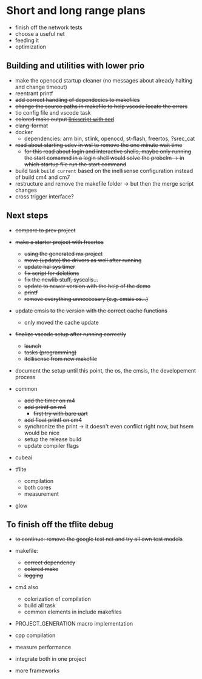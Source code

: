# Short and long range plans

* finish off the network tests
* choose a useful net
* feeding it
* optimization

## Building and utilities with lower prio

* make the openocd startup cleaner (no messages about already halting and change timeout)
* reentrant printf
* ~~add correct handling of dependecies to makefiles~~
* ~~change the source paths in makefile to help vscode locate the errors~~
* tio config file and vscode task
* ~~colored make output [link](https://stackoverflow.com/questions/6436563/how-can-i-highlight-the-warning-and-error-lines-in-the-make-output)[script with sed](https://stackoverflow.com/questions/5732562/improving-g-output)~~
* ~~clang-format~~
* docker
  * dependencies: arm bin, stlink, openocd, st-flash, freertos, ?srec_cat
* ~~read about starting udev in wsl to remove the one minute wait time~~
  * ~~for this read about login and interactive shells, maybe only running the start comamnd in a login shell would solve the probelm -> in which startup file run the start command~~
* build task `build current` based on the inellisense configuration instead of build cm4 and cm7
* restructure and remove the makefile folder -> but then the merge script changes
* cross trigger interface?

## Next steps

* ~~compare to prev project~~
* ~~make a starter project with freertos~~
  * ~~using the generated mx project~~
  * ~~move (update) the drivers as well after running~~
  * ~~update hal sys timer~~
  * ~~fix script for deletions~~
  * ~~fix the newlib stuff, syscalls...~~
  * ~~update to newer version with the help of the demo~~
  * ~~printf~~
  * ~~remove everything unneccesary (e.g. cmsis os...)~~
* ~~update cmsis to the version with the correct cache functions~~
  * only moved the cache update
* ~~finalize vscode setup after running correctly~~
  * ~~launch~~
  * ~~tasks (programming)~~
  * ~~itellisense from new makefile~~
* document the setup until this point, the os, the cmsis, the developement process

* common
  * ~~add the timer on m4~~
  * ~~add printf on m4~~
    * ~~first try with bare uart~~
  * ~~add float printf on cm4~~
  * synchronize the print -> it doesn't even conflict right now, but hsem would be nice
  * setup the release build
  * update compiler flags

* cubeai
* tflite
  * compilation
  * both cores
  * measurement
* glow

## To finish off the tflite debug

* ~~to continue: remove the google test net and try all own test models~~
* makefile:
  * ~~correct dependency~~
  * ~~colored make~~
  * ~~logging~~
* cm4 also
  * colorization of compilation
  * build all task
  * common elements in include makefiles
* PROJECT_GENERATION macro implementation
* cpp compilation
* measure performance
* integrate both in one project

* more frameworks